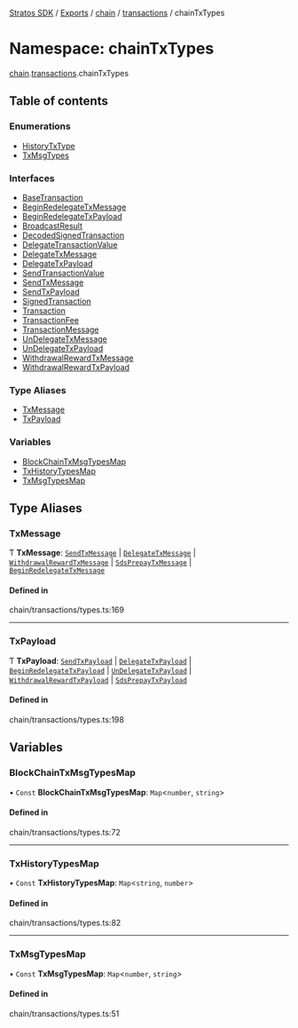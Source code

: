 [Stratos SDK](../README.md) / [Exports](../modules.md) / [chain](chain.md) / [transactions](chain.transactions.md) / chainTxTypes

# Namespace: chainTxTypes

[chain](chain.md).[transactions](chain.transactions.md).chainTxTypes

## Table of contents

### Enumerations

- [HistoryTxType](../enums/chain.transactions.chainTxTypes.HistoryTxType.md)
- [TxMsgTypes](../enums/chain.transactions.chainTxTypes.TxMsgTypes.md)

### Interfaces

- [BaseTransaction](../interfaces/chain.transactions.chainTxTypes.BaseTransaction.md)
- [BeginRedelegateTxMessage](../interfaces/chain.transactions.chainTxTypes.BeginRedelegateTxMessage.md)
- [BeginRedelegateTxPayload](../interfaces/chain.transactions.chainTxTypes.BeginRedelegateTxPayload.md)
- [BroadcastResult](../interfaces/chain.transactions.chainTxTypes.BroadcastResult.md)
- [DecodedSignedTransaction](../interfaces/chain.transactions.chainTxTypes.DecodedSignedTransaction.md)
- [DelegateTransactionValue](../interfaces/chain.transactions.chainTxTypes.DelegateTransactionValue.md)
- [DelegateTxMessage](../interfaces/chain.transactions.chainTxTypes.DelegateTxMessage.md)
- [DelegateTxPayload](../interfaces/chain.transactions.chainTxTypes.DelegateTxPayload.md)
- [SendTransactionValue](../interfaces/chain.transactions.chainTxTypes.SendTransactionValue.md)
- [SendTxMessage](../interfaces/chain.transactions.chainTxTypes.SendTxMessage.md)
- [SendTxPayload](../interfaces/chain.transactions.chainTxTypes.SendTxPayload.md)
- [SignedTransaction](../interfaces/chain.transactions.chainTxTypes.SignedTransaction.md)
- [Transaction](../interfaces/chain.transactions.chainTxTypes.Transaction.md)
- [TransactionFee](../interfaces/chain.transactions.chainTxTypes.TransactionFee.md)
- [TransactionMessage](../interfaces/chain.transactions.chainTxTypes.TransactionMessage.md)
- [UnDelegateTxMessage](../interfaces/chain.transactions.chainTxTypes.UnDelegateTxMessage.md)
- [UnDelegateTxPayload](../interfaces/chain.transactions.chainTxTypes.UnDelegateTxPayload.md)
- [WithdrawalRewardTxMessage](../interfaces/chain.transactions.chainTxTypes.WithdrawalRewardTxMessage.md)
- [WithdrawalRewardTxPayload](../interfaces/chain.transactions.chainTxTypes.WithdrawalRewardTxPayload.md)

### Type Aliases

- [TxMessage](chain.transactions.chainTxTypes.md#txmessage)
- [TxPayload](chain.transactions.chainTxTypes.md#txpayload)

### Variables

- [BlockChainTxMsgTypesMap](chain.transactions.chainTxTypes.md#blockchaintxmsgtypesmap)
- [TxHistoryTypesMap](chain.transactions.chainTxTypes.md#txhistorytypesmap)
- [TxMsgTypesMap](chain.transactions.chainTxTypes.md#txmsgtypesmap)

## Type Aliases

### TxMessage

Ƭ **TxMessage**: [`SendTxMessage`](../interfaces/chain.transactions.chainTxTypes.SendTxMessage.md) \| [`DelegateTxMessage`](../interfaces/chain.transactions.chainTxTypes.DelegateTxMessage.md) \| [`WithdrawalRewardTxMessage`](../interfaces/chain.transactions.chainTxTypes.WithdrawalRewardTxMessage.md) \| [`SdsPrepayTxMessage`](../interfaces/sds.transactions.sdsTxTypes.SdsPrepayTxMessage.md) \| [`BeginRedelegateTxMessage`](../interfaces/chain.transactions.chainTxTypes.BeginRedelegateTxMessage.md)

#### Defined in

chain/transactions/types.ts:169

___

### TxPayload

Ƭ **TxPayload**: [`SendTxPayload`](../interfaces/chain.transactions.chainTxTypes.SendTxPayload.md) \| [`DelegateTxPayload`](../interfaces/chain.transactions.chainTxTypes.DelegateTxPayload.md) \| [`BeginRedelegateTxPayload`](../interfaces/chain.transactions.chainTxTypes.BeginRedelegateTxPayload.md) \| [`UnDelegateTxPayload`](../interfaces/chain.transactions.chainTxTypes.UnDelegateTxPayload.md) \| [`WithdrawalRewardTxPayload`](../interfaces/chain.transactions.chainTxTypes.WithdrawalRewardTxPayload.md) \| [`SdsPrepayTxPayload`](../interfaces/sds.transactions.sdsTxTypes.SdsPrepayTxPayload.md)

#### Defined in

chain/transactions/types.ts:198

## Variables

### BlockChainTxMsgTypesMap

• `Const` **BlockChainTxMsgTypesMap**: `Map`\<`number`, `string`\>

#### Defined in

chain/transactions/types.ts:72

___

### TxHistoryTypesMap

• `Const` **TxHistoryTypesMap**: `Map`\<`string`, `number`\>

#### Defined in

chain/transactions/types.ts:82

___

### TxMsgTypesMap

• `Const` **TxMsgTypesMap**: `Map`\<`number`, `string`\>

#### Defined in

chain/transactions/types.ts:51
